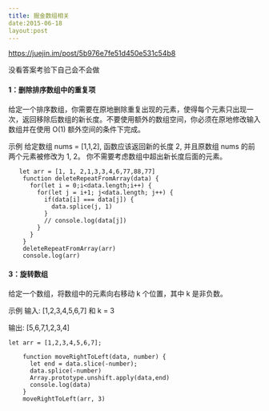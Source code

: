 ```yaml
---
title: 掘金数组相关
date:2015-06-18
layout:post
---
```

https://juejin.im/post/5b976e7fe51d450e531c54b8

没看答案考验下自己会不会做
#### 1：删除排序数组中的重复项
给定一个排序数组，你需要在原地删除重复出现的元素，使得每个元素只出现一次，返回移除后数组的新长度。不要使用额外的数组空间，你必须在原地修改输入数组并在使用 O(1) 额外空间的条件下完成。

示例 给定数组 nums = [1,1,2], 函数应该返回新的长度 2, 并且原数组 nums 的前两个元素被修改为 1, 2。 你不需要考虑数组中超出新长度后面的元素。

```
   let arr = [1, 1, 2,1,3,3,4,6,77,88,77]
    function deleteRepeatFromArray(data) {
      for(let i = 0;i<data.length;i++) {
        for(let j = i+1; j<data.length; j++) {
          if(data[i] === data[j]) {
            data.splice(j, 1)
          }
          // console.log(data[j])
        }
      }
    }
    deleteRepeatFromArray(arr)
    console.log(arr)
```
#### 3：旋转数组
给定一个数组，将数组中的元素向右移动 k 个位置，其中 k 是非负数。

示例 输入: [1,2,3,4,5,6,7] 和 k = 3

输出: [5,6,7,1,2,3,4]

```
let arr = [1,2,3,4,5,6,7];

    function moveRightToLeft(data, number) {
      let end = data.slice(-number);
      data.splice(-number)
      Array.prototype.unshift.apply(data,end)
      console.log(data)
    }
    moveRightToLeft(arr, 3)
```


